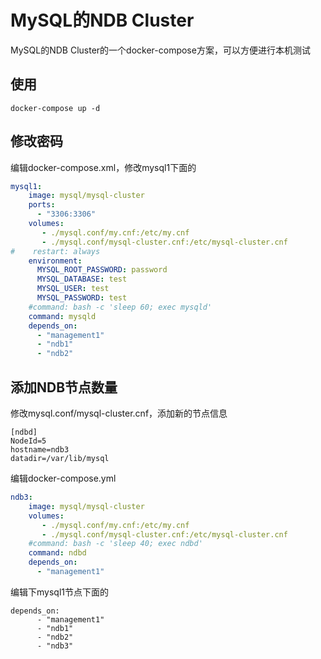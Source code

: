 # MySQL的NDB Cluster
MySQL的NDB Cluster的一个docker-compose方案，可以方便进行本机测试

## 使用
```
docker-compose up -d
```

## 修改密码
编辑docker-compose.xml，修改mysql1下面的
```yaml
mysql1:
    image: mysql/mysql-cluster
    ports:
      - "3306:3306"
    volumes:
       - ./mysql.conf/my.cnf:/etc/my.cnf
       - ./mysql.conf/mysql-cluster.cnf:/etc/mysql-cluster.cnf
#    restart: always
    environment:
      MYSQL_ROOT_PASSWORD: password
      MYSQL_DATABASE: test
      MYSQL_USER: test
      MYSQL_PASSWORD: test
    #command: bash -c 'sleep 60; exec mysqld'
    command: mysqld
    depends_on:
      - "management1"
      - "ndb1"
      - "ndb2"
```

## 添加NDB节点数量
修改mysql.conf/mysql-cluster.cnf，添加新的节点信息
```
[ndbd]
NodeId=5
hostname=ndb3
datadir=/var/lib/mysql
```

编辑docker-compose.yml
```yaml
ndb3:
    image: mysql/mysql-cluster
    volumes:
       - ./mysql.conf/my.cnf:/etc/my.cnf
       - ./mysql.conf/mysql-cluster.cnf:/etc/mysql-cluster.cnf
    #command: bash -c 'sleep 40; exec ndbd'
    command: ndbd
    depends_on:
      - "management1"
```

编辑下mysql1节点下面的
```
depends_on:
      - "management1"
      - "ndb1"
      - "ndb2"
      - "ndb3"
```